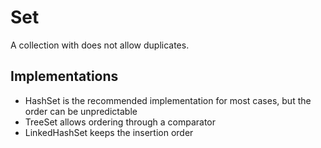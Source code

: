 # Set

A collection with does not allow duplicates.

## Implementations

* HashSet is the recommended implementation for most cases, but the order can be unpredictable
* TreeSet allows ordering through a comparator
* LinkedHashSet keeps the insertion order



